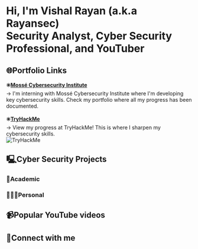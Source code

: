 <h1>Hi, I'm Vishal Rayan (a.k.a Rayansec) <br> Security Analyst, Cyber Security Professional, and YouTuber</h1>

<h2>🌐Portfolio Links</h2>
<b>✳️<a href="https://students.mosse-institute.com/student/OLL6ag5uYaY0zKn39WCqI4uKe3g2">Mossé Cybersecurity Institute</a></b><br>
→ I'm interning with Mossé Cybersecurity Institute where I'm developing key cybersecurity skills. Check my portfolio where all my progress has been documented.<br><br>
<b>✳️<a href="https://tryhackme.com/p/rayansec">TryHackMe</a></b><br>
→ View my progress at TryHackMe! This is where I sharpen my cybersecurity skills.<br>
<img src="https://tryhackme-badges.s3.amazonaws.com/rayansec.png" alt="TryHackMe">

<h2>🖳Cyber Security Projects</h2>
<h3>📖Academic</h3>
<h3>🧑🏿‍💻Personal</h3>
<h2>📹Popular YouTube videos</h2>
<h2>🔌Connect with me</h2>

